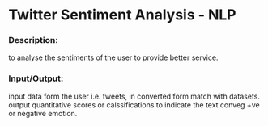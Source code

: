 # Twitter Sentiment Analysis - NLP

### Description:

to analyse the sentiments of the user to provide better service.

### Input/Output:

input data form the user i.e. tweets, in converted form match with datasets.
output quantitative scores or calssifications to indicate the text conveg +ve or negative emotion.
